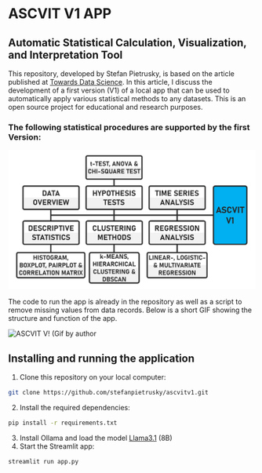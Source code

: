 # ASCVIT V1 APP
## Automatic Statistical Calculation, Visualization, and Interpretation Tool

This repository, developed by Stefan Pietrusky, is based on the article published at [Towards Data Science](https://medium.com/towards-data-science/ascvit-v1-automatic-statistical-calculation-visualization-and-interpretation-tool-aa910001a3a7). In this article, I discuss the development of a first version (V1) of a local app that can be used to automatically apply various statistical methods to any datasets. This is an open source project for educational and research purposes.

### The following statistical procedures are supported by the first Version:
![ASCVIT V1 Overview of analysis methods (Image by author)](images/ASCVITV1_Overview.png)

The code to run the app is already in the repository as well as a script to remove missing values from data records. Below is a short GIF showing the structure and function of the app.

![ASCVIT V! (Gif by author](images/ASCVITV1.gif)

## Installing and running the application 
1. Clone this repository on your local computer: 
```bash 
git clone https://github.com/stefanpietrusky/ascvitv1.git
```
2. Install the required dependencies:
```bash 
pip install -r requirements.txt
```
3. Install Ollama and load the model [Llama3.1](https://ollama.com/library/llama3.1) (8B)
4. Start the Streamlit app:
```bash 
streamlit run app.py
```
